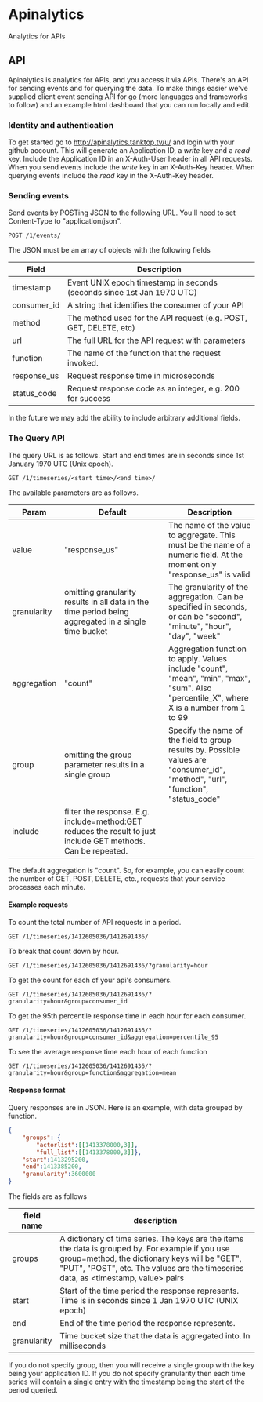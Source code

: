 # Apinalytics

Analytics for APIs


## API
Apinalytics is analytics for APIs, and you access it via APIs.  There's an API for sending events and for querying the data.  To make things easier we've supplied client event sending API for [go](https://github.com/apinalytics/apinalytics_client) (more languages and frameworks to follow) and an example html dashboard that you can run locally and edit.

### Identity and authentication
To get started go to http://apinalytics.tanktop.tv/u/ and login with your github account.  This will generate an Application ID, a _write_ key and a _read_ key.  Include the Application ID in an X-Auth-User header in all API requests.  When you send events include the _write_ key in an X-Auth-Key header.  When querying events include the _read_ key in the X-Auth-Key header.

### Sending events
Send events by POSTing JSON to the following URL.  You'll need to set Content-Type to "application/json".

`POST /1/events/`

The JSON must be an array of objects with the following fields

| Field | Description |
|-- | --|
| timestamp | Event UNIX epoch timestamp in seconds (seconds since 1st Jan 1970 UTC) |
| consumer_id | A string that identifies the consumer of your API |
| method | The method used for the API request (e.g. POST, GET, DELETE, etc) |
| url | The full URL for the API request with parameters |
| function | The name of the function that the request invoked.|
| response_us | Request response time in microseconds |
| status_code | Request response code as an integer, e.g. 200 for success |

In the future we may add the ability to include arbitrary additional fields.

### The Query API
The query URL is as follows.  Start and end times are in seconds since 1st January 1970 UTC (Unix epoch).

`GET /1/timeseries/<start time>/<end time>/`

The available parameters are as follows.

| Param | Default | Description |
| --    | --      | --          |
| value | "response_us"| The name of the value to aggregate.  This must be the name of a numeric field.  At the moment only "response_us" is valid |
| granularity | omitting granularity results in all data in the time period being aggregated in a single time bucket | The granularity of the aggregation. Can be specified in seconds, or can be "second", "minute", "hour", "day", "week" |
| aggregation | "count" | Aggregation function to apply.  Values include "count", "mean", "min", "max", "sum".  Also "percentile_X", where X is a number from 1 to 99 |
| group | omitting the group parameter results in a single group | Specify the name of the field to group results by. Possible values are "consumer_id", "method", "url", "function", "status_code" |
| include | filter the response.  E.g. include=method:GET reduces the result to just include GET methods.  Can be repeated.  |

The default aggregation is "count".  So, for example, you can easily count the number of GET, POST, DELETE, etc., requests that your service processes each minute.


#### Example requests
To count the total number of API requests in a period.

`GET /1/timeseries/1412605036/1412691436/`

To break that count down by hour.

`GET /1/timeseries/1412605036/1412691436/?granularity=hour`

To get the count for each of your api's consumers.

`GET /1/timeseries/1412605036/1412691436/?granularity=hour&group=consumer_id`

To get the 95th percentile response time in each hour for each consumer.

`GET /1/timeseries/1412605036/1412691436/?granularity=hour&group=consumer_id&aggregation=percentile_95`

To see the average response time each hour of each function

`GET /1/timeseries/1412605036/1412691436/?granularity=hour&group=function&aggregation=mean`

#### Response format
Query responses are in JSON.  Here is an example, with data grouped by function.

```json
{
    "groups": {
        "actorlist":[[1413378000,3]],
        "full_list":[[1413378000,3]]},
    "start":1413295200,
    "end":1413385200,
    "granularity":3600000
}
```
The fields are as follows

| field name  | description |
|--|--|
|groups | A dictionary of time series.  The keys are the items the data is grouped by.  For example if you use group=method, the dictionary keys will be "GET", "PUT", "POST", etc.  The values are the timeseries data, as <timestamp, value> pairs |
| start | Start of the time period the response represents. Time is in seconds since 1 Jan 1970 UTC (UNIX epoch) |
| end | End of the time period the response represents. |
| granularity | Time bucket size that the data is aggregated into.  In milliseconds |

If you do not specify group, then you will receive a single group with the key being your application ID. If you do not specify granularity then each time series will contain a single entry with the timestamp being the start of the period queried.

